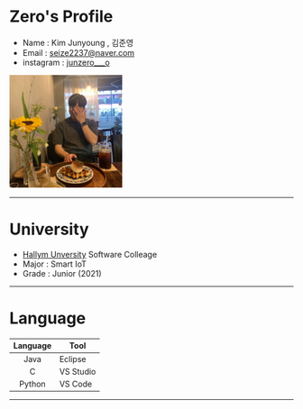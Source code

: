 # Zero's Profile
* Name : Kim Junyoung , 김준영 
* Email : seize2237@naver.com 
* instagram : [junzero___o][junzero___o]  
<img src=profile.jpg width=200 height=200>    

*****

# University
* [Hallym Unversity][hallym] Software Colleage 
* Major : Smart IoT
* Grade : Junior (2021)

*****

# Language
|Language|Tool|
|:---:|---|
|Java|Eclipse|
|C|VS Studio|
|Python|VS Code|

*****


[junzero___o]: https://www.instagram.com/junzero___o/
[hallym]: https://www.hallym.ac.kr
